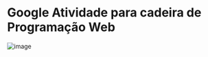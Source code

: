 # Google Atividade para cadeira de Programação Web
![image](https://user-images.githubusercontent.com/79919310/191126237-cef9ced9-1998-4443-af0e-817a34b34f90.png)
